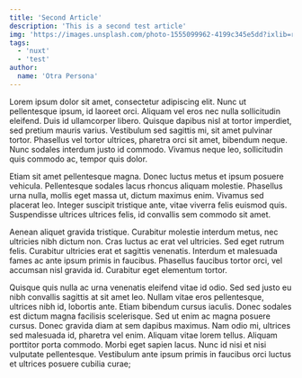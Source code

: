 ```yaml
---
title: 'Second Article'
description: 'This is a second test article'
img: 'https://images.unsplash.com/photo-1555099962-4199c345e5dd?ixlib=rb-1.2.1&ixid=eyJhcHBfaWQiOjEyMDd9&auto=format&fit=crop&w=1350&q=80'
tags:
  - 'nuxt'
  - 'test'
author:
  name: 'Otra Persona'
---
```


Lorem ipsum dolor sit amet, consectetur adipiscing elit. Nunc ut pellentesque ipsum, id laoreet orci. Aliquam vel eros nec nulla sollicitudin eleifend. Duis id ullamcorper libero. Quisque dapibus nisl at tortor imperdiet, sed pretium mauris varius. Vestibulum sed sagittis mi, sit amet pulvinar tortor. Phasellus vel tortor ultrices, pharetra orci sit amet, bibendum neque. Nunc sodales interdum justo id commodo. Vivamus neque leo, sollicitudin quis commodo ac, tempor quis dolor.

Etiam sit amet pellentesque magna. Donec luctus metus et ipsum posuere vehicula. Pellentesque sodales lacus rhoncus aliquam molestie. Phasellus urna nulla, mollis eget massa ut, dictum maximus enim. Vivamus sed placerat leo. Integer suscipit tristique ante, vitae viverra felis euismod quis. Suspendisse ultrices ultrices felis, id convallis sem commodo sit amet.

Aenean aliquet gravida tristique. Curabitur molestie interdum metus, nec ultricies nibh dictum non. Cras luctus ac erat vel ultricies. Sed eget rutrum felis. Curabitur ultricies erat et sagittis venenatis. Interdum et malesuada fames ac ante ipsum primis in faucibus. Phasellus faucibus tortor orci, vel accumsan nisl gravida id. Curabitur eget elementum tortor.

Quisque quis nulla ac urna venenatis eleifend vitae id odio. Sed sed justo eu nibh convallis sagittis at sit amet leo. Nullam vitae eros pellentesque, ultrices nibh id, lobortis ante. Etiam bibendum cursus iaculis. Donec sodales est dictum magna facilisis scelerisque. Sed ut enim ac magna posuere cursus. Donec gravida diam at sem dapibus maximus. Nam odio mi, ultrices sed malesuada id, pharetra vel enim. Aliquam vitae lorem tellus. Aliquam porttitor porta commodo. Morbi eget sapien lacus. Nunc id nisi et nisi vulputate pellentesque. Vestibulum ante ipsum primis in faucibus orci luctus et ultrices posuere cubilia curae;